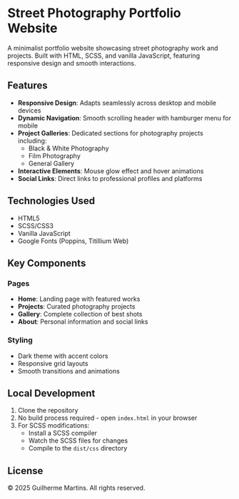 # Street Photography Portfolio Website

A minimalist portfolio website showcasing street photography work and projects. Built with HTML, SCSS, and vanilla JavaScript, featuring responsive design and smooth interactions.

## Features

- **Responsive Design**: Adapts seamlessly across desktop and mobile devices
- **Dynamic Navigation**: Smooth scrolling header with hamburger menu for mobile
- **Project Galleries**: Dedicated sections for photography projects including:
  - Black & White Photography
  - Film Photography
  - General Gallery
- **Interactive Elements**: Mouse glow effect and hover animations
- **Social Links**: Direct links to professional profiles and platforms

## Technologies Used

- HTML5
- SCSS/CSS3
- Vanilla JavaScript
- Google Fonts (Poppins, Titillium Web)


## Key Components

### Pages
- **Home**: Landing page with featured works
- **Projects**: Curated photography projects
- **Gallery**: Complete collection of best shots
- **About**: Personal information and social links

### Styling
- Dark theme with accent colors
- Responsive grid layouts
- Smooth transitions and animations

## Local Development

1. Clone the repository
2. No build process required - open `index.html` in your browser
3. For SCSS modifications:
   - Install a SCSS compiler
   - Watch the SCSS files for changes
   - Compile to the `dist/css` directory


## License

© 2025 Guilherme Martins. All rights reserved.
